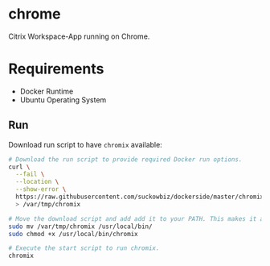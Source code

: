 # chrome

Citrix Workspace-App running on Chrome.

# Requirements

- Docker Runtime
- Ubuntu Operating System

## Run

Download run script to have `chromix` available:

```bash
# Download the run script to provide required Docker run options.
curl \
  --fail \
  --location \
  --show-error \
  https://raw.githubusercontent.com/suckowbiz/dockerside/master/chromix/chromix \
  > /var/tmp/chromix

# Move the download script and add add it to your PATH. This makes it available from command line.
sudo mv /var/tmp/chromix /usr/local/bin/
sudo chmod +x /usr/local/bin/chromix

# Execute the start script to run chromix.
chromix
```